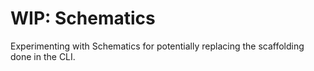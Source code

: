 # WIP: Schematics
Experimenting with Schematics for potentially replacing the scaffolding done in the CLI.
